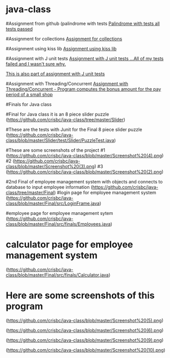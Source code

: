 # java-class

#Assignment from github (palindrome with tests
[Palindrome with tests all tests passed](https://github.com/crisbc/java-class/tree/master/palindromeAddedTests)


#Assignment for collections
[Assignment for collections](https://github.com/crisbc/java-class/tree/master/gradeSort)

#Assignment using kiss lib
[Assignment using kiss lib](https://github.com/crisbc/gradesort)

#Assignment with J unit tests
[Assignment with J unit tests ...All of my tests failed and I wasn't sure why.](https://github.com/crisbc/java-class/tree/JunitTests/gradeSortJunit/test)

[This is also part of assignment with J unit tests](https://github.com/crisbc/java-class/tree/JunitTests/gradeSortJunit/src/gradesortjunit)

#Assignment with Threading/Concurrent
[Assignment with Threading/Concurrent - Program computes the bonus amount for the pay period of a small shop](https://github.com/crisbc/java-class/tree/master/FlowerShop/src/flowershop)



#Finals for Java class

#Final for Java class it is an 8 piece slider puzzle
(https://github.com/crisbc/java-class/tree/master/Slider)

#These are the tests with Junit for the Final 8 piece slider puzzle
(https://github.com/crisbc/java-class/blob/master/Slider/test/Slider/PuzzleTest.java)

#These are some screenshots of the project
#1
(https://github.com/crisbc/java-class/blob/master/Screenshot%20(4).png)
#2
(https://github.com/crisbc/java-class/blob/master/Screenshot%20(3).png)
#3
(https://github.com/crisbc/java-class/blob/master/Screenshot%20(2).png)

#2nd Final of employee management system with objects and connects to database to input employee information
(https://github.com/crisbc/java-class/tree/master/Final)
#login page for employee management system
(https://github.com/crisbc/java-class/blob/master/Final/src/LoginFrame.java)

#employee page for employee management sytem
(https://github.com/crisbc/java-class/blob/master/Final/src/finals/Employees.java)

# calculator page for employee management system
(https://github.com/crisbc/java-class/blob/master/Final/src/finals/Calculator.java)

# Here are some screenshots of this program
(https://github.com/crisbc/java-class/blob/master/Screenshot%20(5).png)

(https://github.com/crisbc/java-class/blob/master/Screenshot%20(6).png)

(https://github.com/crisbc/java-class/blob/master/Screenshot%20(9).png)

(https://github.com/crisbc/java-class/blob/master/Screenshot%20(10).png)
